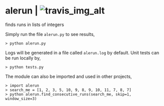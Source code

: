 # alerun | ![travis_img_alt][travis_img]
finds runs in lists of integers

Simply run the file `alerun.py` to see results,

	> python alerun.py

Logs will be generated in a file called `alerun.log` by default.
Unit tests can be run locally by,

	> python tests.py

The module can also be imported and used in other projects,

	> import alerun
	> search_me = [1, 2, 3, 5, 10, 9, 8, 9, 10, 11, 7, 8, 7]
	> python alerun.find_consecutive_runs(search_me, skip=1, window_size=3)



[travis_img]: https://travis-ci.org/galtay/alerun.svg?branch=master
